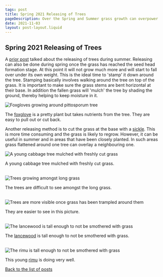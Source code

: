 ```yaml
---
tags: post
title: Spring 2021 Releasing of Trees
pageDescription: Over the Spring and Summer grass growth can overpower young trees. The cutting back of the grass is called 'releasing'.
date: 2021-11-03
layout: post-layout.liquid
---
```


## Spring 2021 Releasing of Trees

A [prior post](../releasing-trees/) talked about the releasing of trees during summer. Releasing can also be done during spring once the grass has reached the seed head formation stage. At this point it will not grow much more and will start to fall over under its own weight. This is the ideal time to 'stamp' it down around the tree. Stamping basically involves walking around the tree on top of the grass. It is important to make sure the grass stems are bent horizontal at their base. In addition the fallen grass will 'mulch' the tree by shading the ground, thereby helping to keep moisture in it.

![Foxgloves growing around pittosporum tree](/images/news/spring-releasing/foxgloves.jpg)

The [foxglove](https://www.nzpcn.org.nz/flora/species/digitalis-purpurea/) is a pretty plant but takes nutrients from the tree. They are easy to pull out or cut back.

Another releasing method is to cut the grass at the base with a [sickle](https://www.merriam-webster.com/dictionary/sickle). This is more time consuming and the grass is likely to regrow. However, it can be useful in summer and in areas that have been closely planted. In such areas grass flattened around one tree can overlay a neighbouring one.


<img src="/images/news/spring-releasing/cabbage-tree-mulched.jpg" alt="A young cabbage tree mulched with freshly cut grass" loading="lazy">

A young cabbage tree mulched with freshly cut grass.

<br />

<img src="/images/news/spring-releasing/trees-amongst-grass.jpg" alt="Trees growing amongst long grass" loading="lazy">

The trees are difficult to see amongst the long grass.

<br />

<img src="/images/news/spring-releasing/released-trees.jpg" alt="Trees are more visible once grass has been trampled around them" loading="lazy">

They are easier to see in this picture.

<br />

<img src="/images/news/spring-releasing/lancewood.jpg" alt="The lancewood is tall enough to not be smothered with grass" loading="lazy">

The [lancewood](https://www.doc.govt.nz/nature/native-plants/lancewood-horoeka/) is tall enough to not be smothered with grass.

<br />

<img src="/images/news/spring-releasing/rimu.jpg" alt="The rimu is tall enough to not be smothered with grass" loading="lazy">

This young [rimu](https://www.doc.govt.nz/globalassets/documents/getting-involved/students-and-teachers/native-tree-factsheets/rimu-info-sheet.pdf) is doing very well.


[Back to the list of posts](/postlist)

<p>&nbsp;</p>
